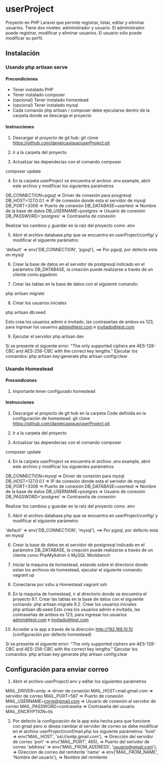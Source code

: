 # userProject

Proyecto en PHP Laravel que permite registrar, listar, editar y eliminar usuarios. Tiene dos niveles: administrador y usuario. El administrador puede registrar, modificar y eliminar usuarios. El usuario sólo puede modificar su perfil.

## Instalación

### Usando php artisan serve

#### Precondiciones
- Tener instalado PHP
- Tener instalado composer
- (opcional) Tener instalado homestead
- (opcional) Tener instalado mysql 
- Cada comando php artisan / composer debe ejecutarse dentro de la carpeta donde se descarga el proyecto

#### Instrucciones

1. Descargar el proyecto de git hub:
git clone https://github.com/danielcasique/userProject.git 

2. Ir a la carpeta del proyecto

3. Actualizar las dependecias con el comando composer

composer update

4. En la carpeta userProject se encuentra el archivo .env.example, abrir este archivo y modificar los siguientes parámetros

DB_CONNECTION=pgsql          => Driver de conexión para posgresql
DB_HOST=127.0.0.1            => IP de conexión donde esta el servidor de mysql
DB_PORT=3306                 => Puerto de conexión
DB_DATABASE=usertest    => Nombre de la base de datos
DB_USERNAME=postgres          => Usuario de conexión
DB_PASSWORD='postgres'     => Contraseña de conexión

Realizar los cambios y guardar en la raíz del proyecto como .env

5. Abrir el archivo database.php que se encuentra en userProject/config/ y modificar el siguiente parámetro:

'default' => env('DB_CONNECTION', 'pgsql'),   ==> Por pgsql, por defecto esta en mysql

6. Crear la base de datos en el servidor de postgresql indicado en el parámetro DB_DATABASE, la creación puede realizarse a través de un cliente como pgadmin

7. Crear las tablas en la base de datos con el siguiente comando:

php artisan migrate

8. Crear los usuarios iniciales 

php artisan db:seed

Esto crea los usuarios admin e invitado, las contraseñas de ambos es 123, para ingresar los usuarios admin@test.com e invitado@test.com

9. Ejecutar el servidor
php artisan dev

Si se presente el siguente error:
"The only supported ciphers are AES-128-CBC and AES-256-CBC with the correct key lengths."
Ejecutar los comandos:
php artisan key:generate
php artisan config:clear

### Usando Homestead

#### Precondicones

1. Importante tener configurado homestead

#### Instrucciones

1. Descargar el proyecto de git hub en la carpeta Code definida en la configuración de homestead:
git clone https://github.com/danielcasique/userProject.git 

2. Ir a la carpeta del proyecto

3. Actualizar las dependecias con el comando composer

composer update

4. En la carpeta userProject se encuentra el archivo .env.example, abrir este archivo y modificar los siguientes parámetros

DB_CONNECTION=mysql          => Driver de conexión para mysql
DB_HOST=127.0.0.1            => IP de conexión donde esta el servidor de mysql
DB_PORT=3306                 => Puerto de conexión
DB_DATABASE=usertest    => Nombre de la base de datos
DB_USERNAME=postgres          => Usuario de conexión
DB_PASSWORD='postgres'     => Contraseña de conexión

Realizar los cambios y guardar en la raíz del proyecto como .env

5. Abrir el archivo database.php que se encuentra en userProject/config/ y modificar el siguiente parámetro:

'default' => env('DB_CONNECTION', 'mysql'),   ==> Por pgsql, por defecto esta en mysql

6. Crear la base de datos en el servidor de postgresql indicado en el parámetro DB_DATABASE, la creación puede realizarse a través de un cliente como PhpMyAdmin ó MySQL Workbench

7. Iniciar la maquina de homestead, estando sobre el directorio donde estan los archivos de homestead, ejecutar el siguiente comando:
vagrant up

8. Conectarse por sshu a Homestead
vagrant ssh 

9. En la maquina de homestead, ir al directorio donde se encuentra el proyecto
9.1. Crear las tablas en la base de datos con el siguiente comando:
		php artisan migrate 
9.2. Crear los usuarios iniciales	
		php artisan db:seed
		Esto crea los usuarios admin e invitado, las contraseñas de ambos es 123, para ingresar los usuarios admin@test.com e invitado@test.com

10. Acceder a la app a través de la dirección http://192.168.10.10 (configuración por defecto homestead)

Si se presente el siguente error:
"The only supported ciphers are AES-128-CBC and AES-256-CBC with the correct key lengths."
Ejecutar los comandos:
php artisan key:generate
php artisan config:clear

## Configuración para enviar correo
1. Abrir el archivo userProject/.env y editar los siguientes parámetros

MAIL_DRIVER=smtp                   => driver de conexión
MAIL_HOST=mail.gmail.com           => servidor de correo
MAIL_PORT=587                      => Puerto de conexión
MAIL_USERNAME=corre@gmail.com      => Usuario de conexión al servidor de correo
MAIL_PASSWORD=contraseña           => Contraseña del usuario
MAIL_ENCRYPTION=tls
 
2. Por defecto la configuración de la app esta hecha para que funcione con gmail pero si desea cambiar el servidor de correo se debe modificar en el archivo userProject/conf/mail.php los siguiente parámetros:
'host' => env('MAIL_HOST', 'ssl://smtp.gmail.com'),            => Dirección del servidor de correo
'port' => env('MAIL_PORT', 465),                               => Puerto del serivdor de correo
'address' => env('MAIL_FROM_ADDRESS', 'usuario@gmail.com'),    => Direccion de correo del remitente
'name' => env('MAIL_FROM_NAME', 'Nombre del usuario'),         => Nombre del remitente
